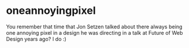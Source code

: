 # oneannoyingpixel
You remember that time that Jon Setzen talked about there always being one annoying pixel in a design he was directing in a talk at Future of Web Design years ago? I do :)
